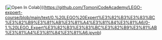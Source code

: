 
[![Open In Colab](https://colab.research.google.com/assets/colab-badge.svg)]((https://github.com/TomoniCodeAcademy/LEGO-expoert-course/blob/main/text/0.%20LEGO%20Expert%E3%82%B3%E3%83%BC%E3%82%B9%E3%81%AB%E3%81%A4%E3%81%84%E3%81%A6/0-1.%20LEGO_Expert%E3%82%B3%E3%83%BC%E3%82%B9%E3%81%AB%E3%81%A4%E3%81%84%E3%81%A6.ipynb)
